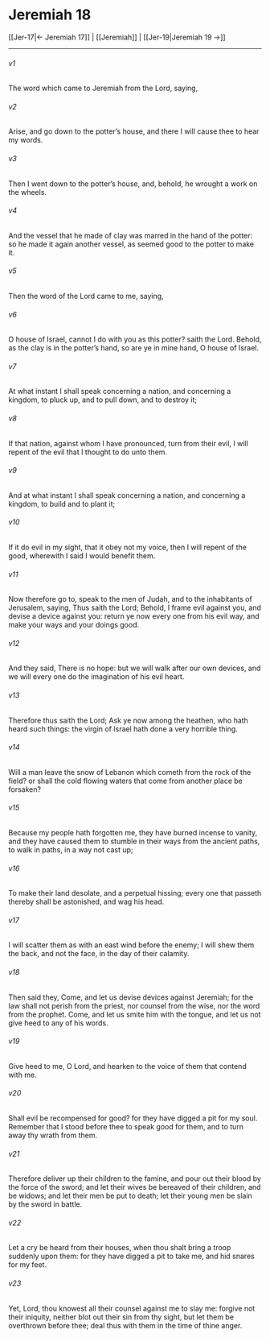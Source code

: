 # Jeremiah 18

[[Jer-17|← Jeremiah 17]] | [[Jeremiah]] | [[Jer-19|Jeremiah 19 →]]
***

###### v1
The word which came to Jeremiah from the Lord, saying,
###### v2
Arise, and go down to the potter’s house, and there I will cause thee to hear my words.
###### v3
Then I went down to the potter’s house, and, behold, he wrought a work on the wheels.
###### v4
And the vessel that he made of clay was marred in the hand of the potter: so he made it again another vessel, as seemed good to the potter to make it.
###### v5
Then the word of the Lord came to me, saying,
###### v6
O house of Israel, cannot I do with you as this potter? saith the Lord. Behold, as the clay is in the potter’s hand, so are ye in mine hand, O house of Israel.
###### v7
At what instant I shall speak concerning a nation, and concerning a kingdom, to pluck up, and to pull down, and to destroy it;
###### v8
If that nation, against whom I have pronounced, turn from their evil, I will repent of the evil that I thought to do unto them.
###### v9
And at what instant I shall speak concerning a nation, and concerning a kingdom, to build and to plant it;
###### v10
If it do evil in my sight, that it obey not my voice, then I will repent of the good, wherewith I said I would benefit them.
###### v11
Now therefore go to, speak to the men of Judah, and to the inhabitants of Jerusalem, saying, Thus saith the Lord; Behold, I frame evil against you, and devise a device against you: return ye now every one from his evil way, and make your ways and your doings good.
###### v12
And they said, There is no hope: but we will walk after our own devices, and we will every one do the imagination of his evil heart.
###### v13
Therefore thus saith the Lord; Ask ye now among the heathen, who hath heard such things: the virgin of Israel hath done a very horrible thing.
###### v14
Will a man leave the snow of Lebanon which cometh from the rock of the field? or shall the cold flowing waters that come from another place be forsaken?
###### v15
Because my people hath forgotten me, they have burned incense to vanity, and they have caused them to stumble in their ways from the ancient paths, to walk in paths, in a way not cast up;
###### v16
To make their land desolate, and a perpetual hissing; every one that passeth thereby shall be astonished, and wag his head.
###### v17
I will scatter them as with an east wind before the enemy; I will shew them the back, and not the face, in the day of their calamity.
###### v18
Then said they, Come, and let us devise devices against Jeremiah; for the law shall not perish from the priest, nor counsel from the wise, nor the word from the prophet. Come, and let us smite him with the tongue, and let us not give heed to any of his words.
###### v19
Give heed to me, O Lord, and hearken to the voice of them that contend with me.
###### v20
Shall evil be recompensed for good? for they have digged a pit for my soul. Remember that I stood before thee to speak good for them, and to turn away thy wrath from them.
###### v21
Therefore deliver up their children to the famine, and pour out their blood by the force of the sword; and let their wives be bereaved of their children, and be widows; and let their men be put to death; let their young men be slain by the sword in battle.
###### v22
Let a cry be heard from their houses, when thou shalt bring a troop suddenly upon them: for they have digged a pit to take me, and hid snares for my feet.
###### v23
Yet, Lord, thou knowest all their counsel against me to slay me: forgive not their iniquity, neither blot out their sin from thy sight, but let them be overthrown before thee; deal thus with them in the time of thine anger. 
